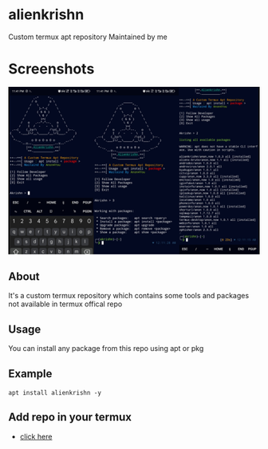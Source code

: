 # alienkrishn
Custom termux apt repository Maintained by me
# Screenshots 
<img src="screenshots/Picsart_24-03-11_01-42-07-115.jpg"/>

## About
It's a custom termux repository which contains some tools and packages not available in termux offical repo

## Usage 
You can install any package from this repo using apt or pkg
## Example
```
apt install alienkrishn -y
```
## Add repo in your termux
* [click here](https://github.com/Anon4You/alienkrishn/blob/main/INSTALL.md) 



